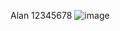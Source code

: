 Alan 12345678
![image](https://user-images.githubusercontent.com/91144503/155148034-d24d4713-e9f1-4358-bb85-e6b556e8fae2.png)
